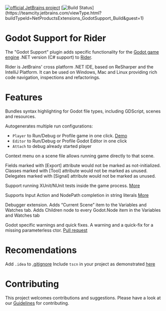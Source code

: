[![official JetBrains project](https://jb.gg/badges/official-flat-square.svg)](https://confluence.jetbrains.com/display/ALL/JetBrains+on+GitHub)
[![Build Status](https://teamcity.jetbrains.com/app/rest/builds/buildType:(id:NetProductsExtensions_GodotSupport_Build)/statusIcon.svg?guest=1)](https://teamcity.jetbrains.com/viewType.html?buildTypeId=NetProductsExtensions_GodotSupport_Build&guest=1)
 
# Godot Support for Rider

The "Godot Support" plugin adds specific functionality for the [Godot game engine](https://godotengine.org/) .NET version (C# support) to [Rider](https://www.jetbrains.com/rider/).

Rider is JetBrains' cross platform .NET IDE, based on ReSharper and the IntelliJ Platform. It can be used on Windows, Mac and Linux providing rich code navigation, inspections and refactorings.

# Features

Bundles syntax highlighting for Godot file types, including GDScript, scenes and resources.

Autogenerates multiple run configurations:
 - `Player` to Run/Debug or Profile game in one click. [Demo](https://youtu.be/FmaYKONV5NY?t=78)
 - `Editor` to Run/Debug or Profile Godot Editor in one click
 - `Attach` to debug already started player
 
Context menu on a scene file allows running game directly to that scene.

Fields marked with [Export] attribute would not be marked as not-initialized.
Classes marked with [Tool] attribute would not be marked as unused.
Delegates marked with [Signal] attribute would not be marked as unused.

Support running XUnit/NUnit tests inside the game process. [More](https://github.com/JetBrains/godot-support/pull/58)

Supports Input Action and NodePath completion in string literals [More](https://github.com/JetBrains/godot-support/pull/102)

Debugger extension. Adds “Current Scene” item to the Variables and Watches tab. Adds Children node to every Godot.Node item in the Variables and Watches tab

Godot specific warnings and quick fixes. A warning and a quick-fix for a missing parameterless ctor. [Pull request](https://github.com/JetBrains/godot-support/pull/127)

# Recomendations

Add `.idea` to [.gitignore](https://github.com/van800/godot-demo-projects/pull/2/files#diff-a084b794bc0759e7a6b77810e01874f2R22) 
Include `tscn` in your project as demonstrated [here](https://github.com/van800/godot-demo-projects/pull/2/files#diff-d6ab4c56e3f79be158a2dbd5b9ae8eb8R7)

# Contributing

This project welcomes contributions and suggestions.
Please have a look at our [Guidelines](CONTRIBUTING.md) for contributing.
